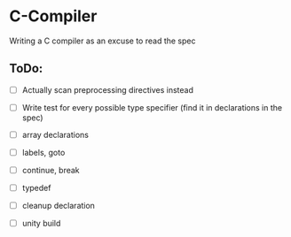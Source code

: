 # C-Compiler
Writing a C compiler as an excuse to read the spec

## ToDo:
- [ ] Actually scan preprocessing directives instead
- [ ] Write test for every possible type specifier (find it in declarations in the spec)
- [ ] array declarations
- [ ] labels, goto
- [ ] continue, break
- [ ] typedef
- [ ] cleanup declaration
- [ ] unity build

